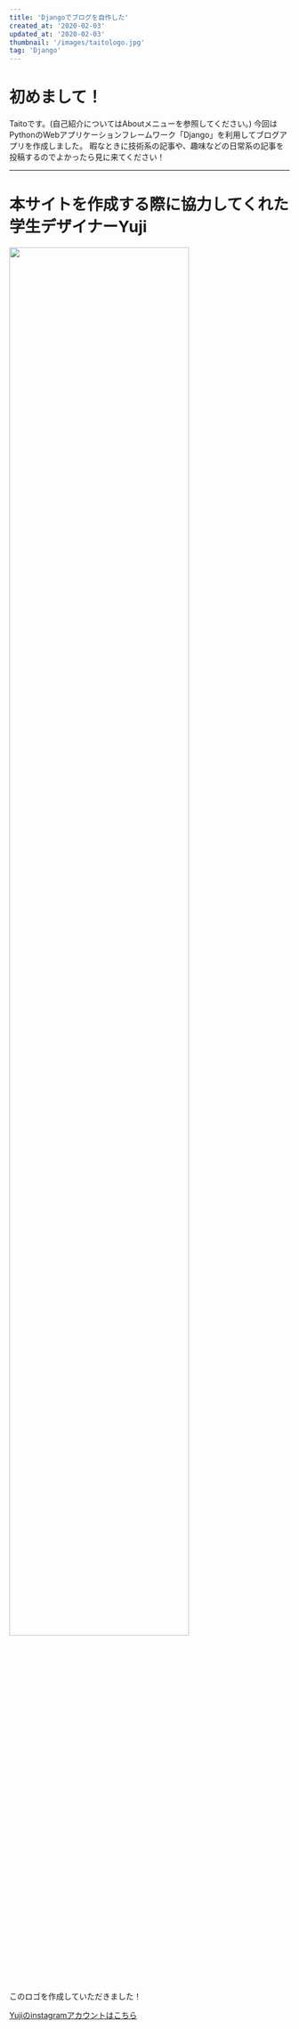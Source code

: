 ```yaml
---
title: 'Djangoでブログを自作した'
created_at: '2020-02-03'
updated_at: '2020-02-03'
thumbnail: '/images/taitologo.jpg'
tag: 'Django'
---
```


# 初めまして！
Taitoです。(自己紹介についてはAboutメニューを参照してください。)
今回はPythonのWebアプリケーションフレームワーク「Django」を利用してブログアプリを作成しました。
暇なときに技術系の記事や、趣味などの日常系の記事を投稿するのでよかったら見に来てください！

***

# 本サイトを作成する際に協力してくれた学生デザイナーYuji
<img src="https://user-images.githubusercontent.com/70618595/106855410-3a420c00-6700-11eb-8905-6a175d716890.jpg" width="80%">

このロゴを作成していただきました！

[Yujiのinstagramアカウントはこちら](https://instagram.com/yides.ign?igshid=ilfbwnu1wb4i)